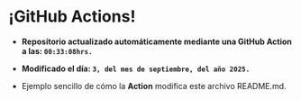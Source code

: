 # ¡GitHub Actions!
* **Repositorio actualizado automáticamente mediante una GitHub Action a las: `00:33:08hrs.`**
* **Modificado el día: `3, del mes de septiembre, del año 2025.`**

* Ejemplo sencillo de cómo la **Action** modifica este archivo README.md.

